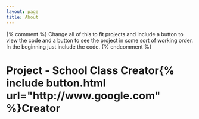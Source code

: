 ```yaml
---
layout: page
title: About
---
```


{% comment %} Change all of this to fit projects and include a button to view the code and
a button to see the project in some sort of working order.  In the beginning just
include the code. {% endcomment %}

<h1>Project - School Class Creator{% include button.html url="http://www.google.com" %}Creator</h1>
